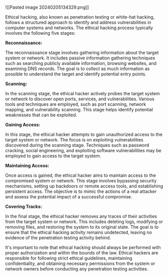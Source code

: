 ![[Pasted image 20240205134329.png]]

Ethical hacking, also known as penetration testing or white-hat hacking, follows a structured approach to identify and address vulnerabilities in computer systems and networks. The ethical hacking process typically involves the following five stages:

**Reconnaissance:**

The reconnaissance stage involves gathering information about the target system or network. It includes passive information gathering techniques such as searching publicly available information, browsing websites, and examining DNS records. The goal is to collect as much information as possible to understand the target and identify potential entry points.

**Scanning:**

In the scanning stage, the ethical hacker actively probes the target system or network to discover open ports, services, and vulnerabilities. Various tools and techniques are employed, such as port scanning, network mapping, and vulnerability scanning. This stage helps identify potential weaknesses that can be exploited.

**Gaining Access:**

In this stage, the ethical hacker attempts to gain unauthorized access to the target system or network. The focus is on exploiting vulnerabilities discovered during the scanning stage. Techniques such as password cracking, social engineering, and exploiting software vulnerabilities may be employed to gain access to the target system.

**Maintaining Access:**

Once access is gained, the ethical hacker aims to maintain access to the compromised system or network. This stage involves bypassing security mechanisms, setting up backdoors or remote access tools, and establishing persistent access. The objective is to mimic the actions of a real attacker and assess the potential impact of a successful compromise.

**Covering Tracks:**

In the final stage, the ethical hacker removes any traces of their activities from the target system or network. This includes deleting logs, modifying or removing files, and restoring the system to its original state. The goal is to ensure that the ethical hacking activity remains undetected, leaving no evidence of the penetration testing activity behind.

It's important to note that ethical hacking should always be performed with proper authorization and within the bounds of the law. Ethical hackers are responsible for following strict ethical guidelines, maintaining confidentiality, and obtaining necessary permissions from the system or network owners before conducting any penetration testing activities.
